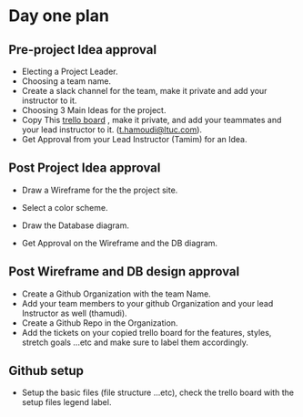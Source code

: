 # Day one plan

## Pre-project Idea approval

- Electing a Project Leader.
- Choosing a team name.
- Create a slack channel for the team, make it private and add your instructor to it. 
- Choosing 3 Main Ideas for the project.
- Copy This [trello board](https://trello.com/b/fdF3k5Dr/301-project-week-trello-board) , make it private, and add your teammates and  your lead instructor to it. (t.hamoudi@ltuc.com).
- Get Approval from your Lead Instructor (Tamim) for an Idea.

## Post Project Idea approval

- Draw a Wireframe for the the project site.

- Select a color scheme.

- Draw the Database diagram.

- Get Approval on the Wireframe and the DB diagram.

## Post Wireframe and DB design approval

- Create a Github Organization with the team Name.
- Add your team members to your github Organization and your lead Instructor as well (thamudi).
- Create a Github Repo in the Organization.
- Add the tickets on your copied trello board for the features, styles, stretch goals ...etc and make sure to label them accordingly.

## Github setup

- Setup the basic files (file structure ...etc), check the trello board with the setup files legend label.
